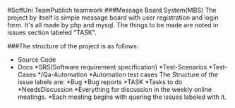 #SoftUni TeamPublich teamwork
###Message Board System(MBS)
The project by itself is simple message board with user registration and login form. It's all made by php and mysql. The things to be made are noted in issues section labeled "TASK". 

###The structure of the project is as follows:
 - Source Code
 - Docs
	*SRS(Software requirement specification)
	*Test-Scenarios 
	*Test-Cases
*/Qa-Automation
	*Automation test cases
The Structure of the issue labels are:
*Bug
	*Bug reports
*TASK
	*Tasks to do
*NeedsDiscussion
	*Everything for discussion in the weekly online meatings.
	*Each meating begins with quering the issues labeled with it.


